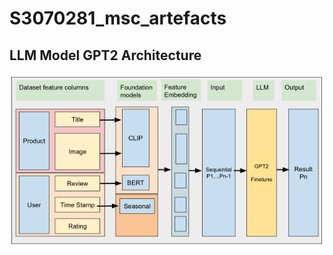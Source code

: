 # S3070281_msc_artefacts

## **LLM Model GPT2 Architecture**

![Screen Shot 2024-12-15 at 1.57.33 pm.png](architecture.png)
